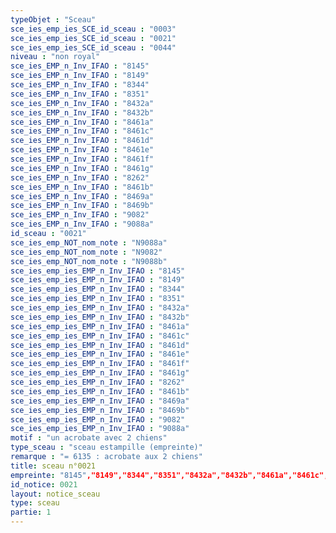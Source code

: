 ```yaml
---
typeObjet : "Sceau"
sce_ies_emp_ies_SCE_id_sceau : "0003"
sce_ies_emp_ies_SCE_id_sceau : "0021"
sce_ies_emp_ies_SCE_id_sceau : "0044"
niveau : "non royal"
sce_ies_EMP_n_Inv_IFAO : "8145"
sce_ies_EMP_n_Inv_IFAO : "8149"
sce_ies_EMP_n_Inv_IFAO : "8344"
sce_ies_EMP_n_Inv_IFAO : "8351"
sce_ies_EMP_n_Inv_IFAO : "8432a"
sce_ies_EMP_n_Inv_IFAO : "8432b"
sce_ies_EMP_n_Inv_IFAO : "8461a"
sce_ies_EMP_n_Inv_IFAO : "8461c"
sce_ies_EMP_n_Inv_IFAO : "8461d"
sce_ies_EMP_n_Inv_IFAO : "8461e"
sce_ies_EMP_n_Inv_IFAO : "8461f"
sce_ies_EMP_n_Inv_IFAO : "8461g"
sce_ies_EMP_n_Inv_IFAO : "8262"
sce_ies_EMP_n_Inv_IFAO : "8461b"
sce_ies_EMP_n_Inv_IFAO : "8469a"
sce_ies_EMP_n_Inv_IFAO : "8469b"
sce_ies_EMP_n_Inv_IFAO : "9082"
sce_ies_EMP_n_Inv_IFAO : "9088a"
id_sceau : "0021"
sce_ies_emp_NOT_nom_note : "N9088a"
sce_ies_emp_NOT_nom_note : "N9082"
sce_ies_emp_NOT_nom_note : "N9088b"
sce_ies_emp_ies_EMP_n_Inv_IFAO : "8145"
sce_ies_emp_ies_EMP_n_Inv_IFAO : "8149"
sce_ies_emp_ies_EMP_n_Inv_IFAO : "8344"
sce_ies_emp_ies_EMP_n_Inv_IFAO : "8351"
sce_ies_emp_ies_EMP_n_Inv_IFAO : "8432a"
sce_ies_emp_ies_EMP_n_Inv_IFAO : "8432b"
sce_ies_emp_ies_EMP_n_Inv_IFAO : "8461a"
sce_ies_emp_ies_EMP_n_Inv_IFAO : "8461c"
sce_ies_emp_ies_EMP_n_Inv_IFAO : "8461d"
sce_ies_emp_ies_EMP_n_Inv_IFAO : "8461e"
sce_ies_emp_ies_EMP_n_Inv_IFAO : "8461f"
sce_ies_emp_ies_EMP_n_Inv_IFAO : "8461g"
sce_ies_emp_ies_EMP_n_Inv_IFAO : "8262"
sce_ies_emp_ies_EMP_n_Inv_IFAO : "8461b"
sce_ies_emp_ies_EMP_n_Inv_IFAO : "8469a"
sce_ies_emp_ies_EMP_n_Inv_IFAO : "8469b"
sce_ies_emp_ies_EMP_n_Inv_IFAO : "9082"
sce_ies_emp_ies_EMP_n_Inv_IFAO : "9088a"
motif : "un acrobate avec 2 chiens"
type_sceau : "sceau estampille (empreinte)"
remarque : "= 6135 : acrobate aux 2 chiens"
title: sceau n°0021
empreinte: "8145","8149","8344","8351","8432a","8432b","8461a","8461c","8461d","8461e","8461f","8461g","8262","8461b","8469a","8469b","9082","9088a"
id_notice: 0021
layout: notice_sceau
type: sceau
partie: 1
---
```

